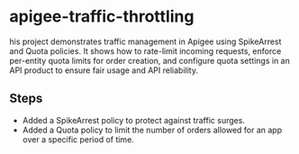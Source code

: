 # apigee-traffic-throttling
his project demonstrates traffic management in Apigee using SpikeArrest and Quota policies. It shows how to rate-limit incoming requests, enforce per-entity quota limits for order creation, and configure quota settings in an API product to ensure fair usage and API reliability.

## Steps
- Added a SpikeArrest policy to protect against traffic surges.
- Added a Quota policy to limit the number of orders allowed for an app over a specific period of time.
